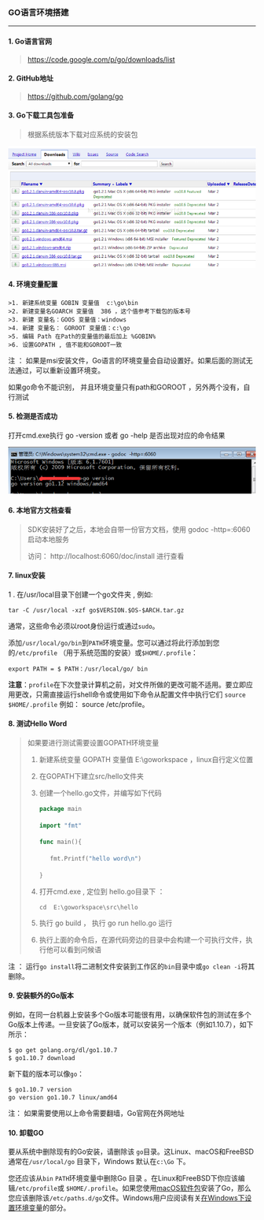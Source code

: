 ### GO语言环境搭建

------

####  1. Go语言官网

> https://code.google.com/p/go/downloads/list

#### 2. GitHub地址

> https://github.com/golang/go

#### 3. Go下载工具包准备

> 根据系统版本下载对应系统的安装包

![go工具包](./image/go文件下载包.png)

#### 4. 环境变量配置

	>1. 新建系统变量 GOBIN 变量值  c:\go\bin
	>2. 新建变量名GOARCH 变量值  386 ，这个值参考下载包的版本号
	>3. 新建 变量名：GOOS 变量值：windows
	>4. 新建 变量名： GOROOT 变量值：c:\go
	>5. 编辑 Path 在Path的变量值的最后加上 %GOBIN%
	>6. 设置GOPATH , 值不能和GOROOT一致

注 ： 如果是msi安装文件，Go语言的环境变量会自动设置好。如果后面的测试无法通过，可以重新设置环境变。

如果go命令不能识别， 并且环境变量只有path和GOROOT ，另外两个没有，自行测试

#### 5. 检测是否成功

打开cmd.exe执行 go -version  或者 go -help 是否出现对应的命令结果

![go -version](./image/cmd-go-version.png)

#### 6. 本地官方文档查看

> SDK安装好了之后，本地会自带一份官方文档，使用  godoc -http=:6060启动本地服务
>
> 访问： http://localhost:6060/doc/install 进行查看

#### 7. linux安装

1 . 在/usr/local目录下创建一个go文件夹 , 例如:

```linux
tar -C /usr/local -xzf go$VERSION.$OS-$ARCH.tar.gz
```

通常，这些命令必须以root身份运行或通过`sudo`。

添加`/usr/local/go/bin`到`PATH`环境变量。您可以通过将此行添加到您的`/etc/profile` （用于系统范围的安装）或`$HOME/.profile`：

```
export PATH = $ PATH：/usr/local/go/ bin
```

**注意**：`profile`在下次登录计算机之前，对文件所做的更改可能不适用。要立即应用更改，只需直接运行shell命令或使用如下命令从配置文件中执行它们 `source $HOME/.profile`  例如： source /etc/profile。



#### 8. 测试Hello Word

> 如果要进行测试需要设置GOPATH环境变量
>
> 1. 新建系统变量 GOPATH 变量值  E:\goworkspace ，linux自行定义位置
>
> 2. 在GOPATH下建立src/hello文件夹
>
> 3. 创建一个hello.go文件，并编写如下代码
>
>    ```go
>    package main
>    
>    import "fmt" 
>    
>    func main(){
>    
>    	fmt.Printf("hello word\n")
>    	
>    }
>    ```
>
> 4. 打开cmd.exe , 定位到 hello.go目录下 ： 
>
>    ```linux
>    cd  E:\goworkspace\src\hello
>    ```
>
> 5. 执行 go build  ， 执行 go run hello.go  运行
>
> 6. 执行上面的命令后，在源代码旁边的目录中会构建一个可执行文件，执行他可以看到问候语

注 ：  运行`go install`将二进制文件安装到工作区的`bin`目录中或`go clean -i`将其删除。

#### 9. 安装额外的Go版本 

例如，在同一台机器上安装多个Go版本可能很有用，以确保软件包的测试在多个Go版本上传递。一旦安装了Go版本，就可以安装另一个版本（例如1.10.7），如下所示：

```
$ go get golang.org/dl/go1.10.7
$ go1.10.7 download
```

新下载的版本可以像`go`：

```
$ go1.10.7 version
go version go1.10.7 linux/amd64
```

注： 如果需要使用以上命令需要翻墙，Go官网在外网地址

#### 10.  卸载GO

要从系统中删除现有的Go安装，请删除该 `go`目录。这Linux、macOS和FreeBSD 通常在`/usr/local/go` 目录下，Windows 默认在`c:\Go` 下。

您还应该从`bin` `PATH`环境变量中删除Go 目录 。在Linux和FreeBSD下你应该编辑`/etc/profile`或 `$HOME/.profile`。如果您使用[macOS软件包](http://localhost:6060/doc/install#macos)安装了Go，那么您应该删除该`/etc/paths.d/go`文件。Windows用户应阅读有关[在Windows下设置环境变量](http://localhost:6060/doc/install#windows_env)的部分。